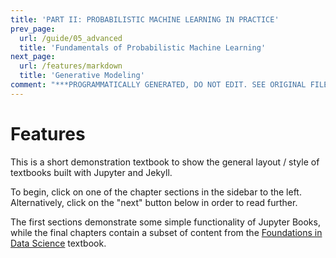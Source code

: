 ```yaml
---
title: 'PART II: PROBABILISTIC MACHINE LEARNING IN PRACTICE'
prev_page:
  url: /guide/05_advanced
  title: 'Fundamentals of Probabilistic Machine Learning'
next_page:
  url: /features/markdown
  title: 'Generative Modeling'
comment: "***PROGRAMMATICALLY GENERATED, DO NOT EDIT. SEE ORIGINAL FILES IN /content***"
---
```

# Features

This is a short demonstration textbook to show the general layout / style of textbooks built
with Jupyter and Jekyll.

To begin, click on one of the chapter sections in the sidebar to the left.
Alternatively, click on the "next" button below in order to read
further.

The first sections demonstrate some simple functionality of Jupyter Books,
while the final chapters contain a subset of content from the
[Foundations in Data Science](https://inferentialthinking.com) textbook.
